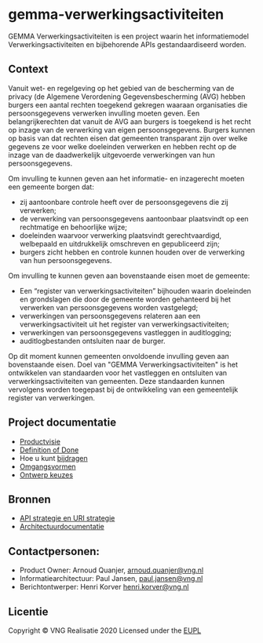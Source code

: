 # gemma-verwerkingsactiviteiten

GEMMA Verwerkingsactiviteiten is een project waarin het informatiemodel Verwerkingsactiviteiten en bijbehorende APIs gestandaardiseerd worden.

## Context 
Vanuit wet- en regelgeving op het gebied van de bescherming van de privacy (de Algemene Verordening Gegevensbescherming (AVG) hebben burgers een aantal rechten toegekend gekregen waaraan organisaties die persoonsgegevens verwerken invulling moeten geven. Een belangrijkerechten dat vanuit de AVG aan burgers is toegekend is het recht op inzage van de verwerking van eigen persoonsgegevens. Burgers kunnen op basis van dat rechten eisen dat gemeenten transparant zijn over welke gegevens ze voor welke doeleinden verwerken en hebben recht op de inzage van de daadwerkelijk uitgevoerde verwerkingen van hun persoonsgegevens.  

Om invulling te kunnen geven aan het informatie- en inzagerecht moeten een gemeente borgen dat:

* zij aantoonbare controle heeft over de persoonsgegevens die zij verwerken; 
* de verwerking van persoonsgegevens aantoonbaar plaatsvindt op een rechtmatige en behoorlijke wijze;
* doeleinden waarvoor verwerking plaatsvindt gerechtvaardigd, welbepaald en uitdrukkelijk omschreven en gepubliceerd zijn; 
* burgers zicht hebben en controle kunnen houden over de verwerking van hun persoonsgegevens. 

Om invulling te kunnen geven aan bovenstaande eisen moet de gemeente: 

* Een “register van verwerkingsactiviteiten” bijhouden waarin doeleinden en grondslagen die door de gemeente worden gehanteerd bij het verwerken van persoonsgegevens worden vastgelegd; 
* verwerkingen van persoonsgegevens relateren aan een verwerkingsactiviteit uit het register van verwerkingsactiviteiten; 
* verwerkingen van persoonsgegevens vastleggen in auditlogging; 
* auditlogbestanden ontsluiten naar de burger. 

Op dit moment kunnen gemeenten onvoldoende invulling geven aan bovenstaande eisen. Doel van "GEMMA Verwerkingsactiviteiten" is het ontwikkelen van standaarden voor het vastleggen en ontsluiten van verwerkingsactiviteiten van gemeenten. Deze standaarden kunnen vervolgens worden toegepast bij de ontwikkeling van een gemeentelijk register van verwerkingen.  

## Project documentatie
* [Productvisie](https://github.com/VNG-Realisatie/gemma-verwerkingsactiviteiten/blob/master/docs/productvision.md)
* [Definition of Done](https://github.com/VNG-Realisatie/gemma-verwerkingsactiviteiten/blob/master/docs/definition_of_done.md)
* Hoe u kunt [bijdragen](https://github.com/VNG-Realisatie/Tutorial/blob/master/CONTRIBUTING.md)
* [Omgangsvormen](https://github.com/VNG-Realisatie/Tutorial/blob/master/CODE_OF_CONDUCT.md)
* [Ontwerp keuzes](https://github.com/VNG-Realisatie/gemma-verwerkingsactiviteiten/blob/master/docs/ontwerp_keuzes.md)

## Bronnen
* [API strategie en URI strategie](https://geonovum.github.io/KP-APIs/API-strategie-algemeen/)
* [Architectuurdocumentatie](https://www.gemmaonline.nl/images/gemmaonline/e/e5/Gemeentelijk_gegevenslandschap_-_Register_van_verwerkingsactiviteiten.pdf)

## Contactpersonen:
* Product Owner: Arnoud Quanjer, arnoud.quanjer@vng.nl
* Informatiearchitectuur: Paul Jansen, paul.jansen@vng.nl
* Berichtontwerper: Henri Korver henri.korver@vng.nl

## Licentie
Copyright &copy; VNG Realisatie 2020
Licensed under the [EUPL](https://github.com/VNG-Realisatie/gemma-verwerkingsactiviteiten/blob/master/LICENCE.md)
